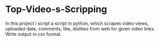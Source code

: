 # Top-Video-s-Scripping
In this project i script  a script in python, which scrapes video views, uploaded date, comments, like, dislikes  from web for given video links. Write output in csv format. 
